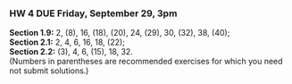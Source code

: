 
### **HW 4 DUE** Friday, September 29, 3pm  
**Section 1.9:** 2, (8), 16, (18), (20), 24, (29), 30, (32), 38, (40);   
**Section 2.1:** 2, 4, 6, 16, 18, (22);   
**Section 2.2:** (3), 4, 6, (15), 18, 32.   
(Numbers in parentheses are recommended exercises for which you need not submit solutions.)
 
